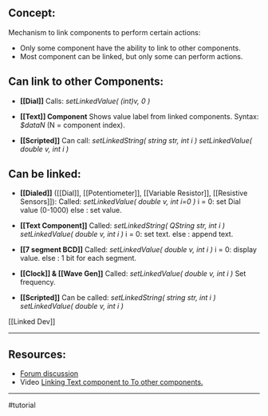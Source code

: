 ## Concept:
Mechanism to link components to perform certain actions:
- Only some component have the ability to link to other components.
- Most component can be linked, but only some can perform actions.

## Can link to other Components:
- **[[Dial]]**
    Calls: 
    *setLinkedValue( (int)v, 0 )*

- **[[Text]] Component**
    Shows value label from linked components.
    Syntax: *$dataN*   (N = component index).

- **[[Scripted]]**
    Can call:
    *setLinkedString( string str, int i )*
    *setLinkedValue( double v, int i )*

## Can be linked:
- **[[Dialed]]** ([[Dial]], [[Potentiometer]], [[Variable Resistor]], [[Resistive Sensors]]):
    Called:
    *setLinkedValue( double v, int i=0 )*
    i = 0: set Dial value (0-1000)
    else : set value.

- **[[Text Component]]**
    Called:
    *setLinkedString( QString str, int i )*
    *setLinkedValue( double v, int i )*
    i = 0: set text.
    else : append text.

- **[[7 segment BCD]]**
    Called:
    *setLinkedValue( double v, int i )*
    i = 0: display value.
    else : 1 bit for each segment.

- **[[Clock]] & [[Wave Gen]]**
    Called:
    *setLinkedValue( double v, int i )*
    Set frequency.

- **[[Scripted]]**
    Can be called:
    *setLinkedString( string str, int i )*
    *setLinkedValue( double v, int i )*

[[Linked Dev]]

---

## Resources:

- [Forum discussion](https://simulide.forumotion.com/t1556-linking-components)
- Video [Linking Text component to To other components.](https://youtu.be/k7gzxlZPyco)

---

#tutorial